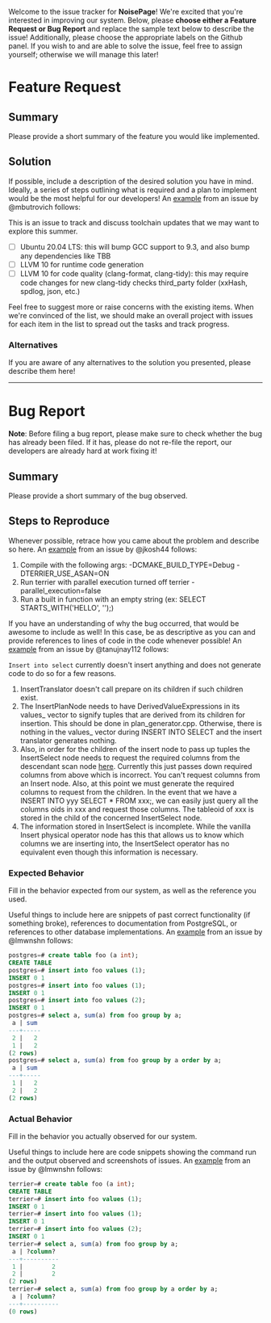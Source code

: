 Welcome to the issue tracker for **NoisePage**! We're excited that you're interested in improving our system. Below, please **choose either a Feature Request or Bug Report** and replace the sample text below to describe the issue! Additionally, please choose the appropriate labels on the Github panel. If you wish to and are able to solve the issue, feel free to assign yourself; otherwise we will manage this later!

# Feature Request
## Summary
Please provide a short summary of the feature you would like implemented.

## Solution
If possible, include a description of the desired solution you have in mind. Ideally, a series of steps outlining what is required and a plan to implement would be the most helpful for our developers! An [example](https://github.com/cmu-db/noisepage/issues/879) from an issue by @mbutrovich follows:

This is an issue to track and discuss toolchain updates that we may want to explore this summer.
- [ ] Ubuntu 20.04 LTS: this will bump GCC support to 9.3, and also bump any dependencies like TBB
- [ ] LLVM 10 for runtime code generation
- [ ] LLVM 10 for code quality (clang-format, clang-tidy): this may require code changes for new clang-tidy checks
   third_party folder (xxHash, spdlog, json, etc.)

Feel free to suggest more or raise concerns with the existing items. When we're convinced of the list, we should make an overall project with issues for each item in the list to spread out the tasks and track progress.

### Alternatives
If you are aware of any alternatives to the solution you presented, please describe them here!

___

# Bug Report
**Note**: Before filing a bug report, please make sure to check whether the bug has already been filed. If it has, please do not re-file the report, our developers are already hard at work fixing it!

## Summary
Please provide a short summary of the bug observed.

## Steps to Reproduce
Whenever possible, retrace how you came about the problem and describe so here. An [example](https://github.com/cmu-db/noisepage/issues/1117) from an issue by @jkosh44 follows:
1. Compile with the following args: -DCMAKE_BUILD_TYPE=Debug -DTERRIER_USE_ASAN=ON
2. Run terrier with parallel execution turned off terrier -parallel_execution=false
3. Run a built in function with an empty string (ex: SELECT STARTS_WITH('HELLO', '');)

If you have an understanding of why the bug occurred, that would be awesome to include as well! In this case, be as descriptive as you can and provide references to lines of code in the code whenever possible! An [example](https://github.com/cmu-db/noisepage/issues/1158) from an issue by @tanujnay112 follows:

`Insert into select` currently doesn't insert anything and does not generate code to do so for a few reasons.
1. InsertTranslator doesn't call prepare on its children if such children exist.
2. The InsertPlanNode needs to have DerivedValueExpressions in its values_ vector to signify tuples that are derived from its children for insertion. This should be done in plan_generator.cpp. Otherwise, there is nothing in the values_ vector during INSERT INTO SELECT and the insert translator generates nothing.
3. Also, in order for the children of the insert node to pass up tuples the InsertSelect node needs to request the required columns from the descendant scan node [here](https://github.com/cmu-db/terrier/blob/d60db2a543eed2c0463d2fae02eb4bc39628b4f8/src/optimizer/input_column_deriver.cpp#L233). Currently this just passes down required columns from above which is incorrect. You can't request columns from an Insert node. Also, at this point we must generate the required columns to request from the children. In the event that we have a INSERT INTO yyy SELECT * FROM xxx;, we can easily just query all the columns oids in xxx and request those columns. The tableoid of xxx is stored in the child of the concerned InsertSelect node.
4. The information stored in InsertSelect is incomplete. While the vanilla Insert physical operator node has this that allows us to know which columns we are inserting into, the InsertSelect operator has no equivalent even though this information is necessary.

### Expected Behavior
Fill in the behavior expected from our system, as well as the reference you used.

Useful things to include here are snippets of past correct functionality (if something broke), references to documentation from PostgreSQL, or references to other database implementations. An [example](https://github.com/cmu-db/noisepage/issues/1150) from an issue by @lmwnshn follows:

```SQL
postgres=# create table foo (a int);
CREATE TABLE
postgres=# insert into foo values (1);
INSERT 0 1
postgres=# insert into foo values (1);
INSERT 0 1
postgres=# insert into foo values (2);
INSERT 0 1
postgres=# select a, sum(a) from foo group by a;
 a | sum
---+-----
 2 |   2
 1 |   2
(2 rows)
postgres=# select a, sum(a) from foo group by a order by a;
 a | sum
---+-----
 1 |   2
 2 |   2
(2 rows)
```

### Actual Behavior
Fill in the behavior you actually observed for our system.

Useful things to include here are code snippets showing the command run and the output observed and screenshots of issues. An [example](https://github.com/cmu-db/noisepage/issues/1150) from an issue by @lmwnshn follows:
```SQL
terrier=# create table foo (a int);
CREATE TABLE
terrier=# insert into foo values (1);
INSERT 0 1
terrier=# insert into foo values (1);
INSERT 0 1
terrier=# insert into foo values (2);
INSERT 0 1
terrier=# select a, sum(a) from foo group by a;
 a | ?column?
---+----------
 1 |        2
 2 |        2
(2 rows)
terrier=# select a, sum(a) from foo group by a order by a;
 a | ?column?
---+----------
(0 rows)
```
